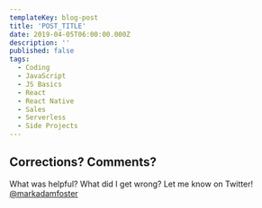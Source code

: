 ```yaml
---
templateKey: blog-post
title: 'POST_TITLE'
date: 2019-04-05T06:00:00.000Z
description: ''
published: false
tags:
  - Coding
  - JavaScript
  - JS Basics
  - React
  - React Native
  - Sales
  - Serverless
  - Side Projects
---
```




## Corrections? Comments?

What was helpful? What did I get wrong? Let me know on Twitter! [@markadamfoster](https://www.twitter.com/markadamfoster)
